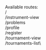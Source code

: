 Available routes:\
/\
/instrument-view\
/problems\
/profile\
/register\
/tournament-view\
/tournaments-list\
